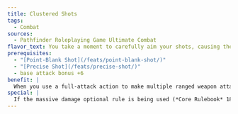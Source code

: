 ```yaml
---
title: Clustered Shots
tags:
  - Combat
sources:
  - Pathfinder Roleplaying Game Ultimate Combat
flavor_text: You take a moment to carefully aim your shots, causing them all to strike nearly the same spot.
prerequisites:
  - "[Point-Blank Shot](/feats/point-blank-shot/)"
  - "[Precise Shot](/feats/precise-shot/)"
  - base attack bonus +6
benefit: |
  When you use a full-attack action to make multiple ranged weapon attacks against the same opponent, total the damage from all hits before applying that opponent's damage reduction.
special: |
  If the massive damage optional rule is being used (*Core Rulebook* 189), that rule applies if the total damage you deal with this feat is equal to or exceeds half the opponent's full normal hit points (minimum 50 points of damage).
---
```


